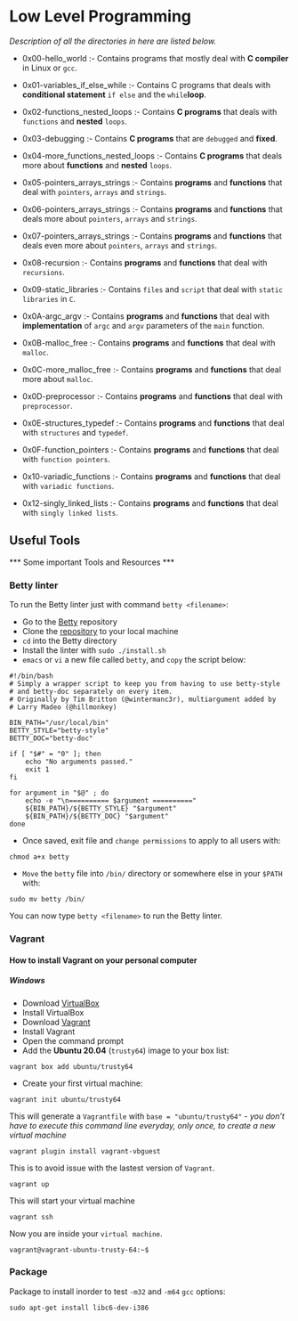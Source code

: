 # Low Level Programming

*Description of all the directories in here are listed below.*

* 0x00-hello_world :- Contains programs that mostly deal with **C compiler** in Linux or `gcc`.

* 0x01-variables_if_else_while :- Contains C programs that deals with **conditional statement** `if else` and the `while`**loop**.

* 0x02-functions_nested_loops :- Contains **C programs** that deals with `functions` and **nested** `loops`.

* 0x03-debugging :- Contains **C programs** that are `debugged` and **fixed**.

* 0x04-more_functions_nested_loops :- Contains **C programs** that deals more about **functions** and **nested** `loops`.

* 0x05-pointers_arrays_strings :- Contains **programs** and **functions** that deal with `pointers`, `arrays` and `strings`.

* 0x06-pointers_arrays_strings :- Contains **programs** and **functions** that deals more about `pointers`, `arrays` and `strings`.

* 0x07-pointers_arrays_strings :- Contains **programs** and **functions** that deals even more about `pointers`, `arrays`     and `strings`.

* 0x08-recursion :- Contains **programs** and **functions** that deal with `recursions`.

* 0x09-static_libraries :- Contains `files` and `script` that deal with `static libraries` in `C`.

* 0x0A-argc_argv :- Contains **programs** and **functions** that deal with **implementation** of `argc` and `argv` parameters  of the `main` function.

* 0x0B-malloc_free :- Contains **programs** and **functions** that deal with `malloc`.

* 0x0C-more_malloc_free :- Contains **programs** and **functions** that deal more about `malloc`.

* 0x0D-preprocessor :- Contains **programs** and **functions** that deal with `preprocessor`.

* 0x0E-structures_typedef :- Contains **programs** and **functions** that deal with `structures` and `typedef`.

* 0x0F-function_pointers :- Contains **programs** and **functions** that deal with `function pointers`.

* 0x10-variadic_functions :- Contains **programs** and **functions** that deal with `variadic functions`.

* 0x12-singly_linked_lists :- Contains **programs** and **functions** that deal with `singly linked lists`.

## Useful Tools

*** Some important Tools and Resources ***

### Betty linter

To run the Betty linter just with command `betty <filename>`:

* Go to the [Betty](https://github.com/holbertonschool/Betty) repository
* Clone the [repository](https://github.com/holbertonschool/Betty) to your local machine
* `cd` into the Betty directory
* Install the linter with `sudo ./install.sh`
* `emacs` or `vi` a new file called `betty`, and `copy` the script below:

```
#!/bin/bash
# Simply a wrapper script to keep you from having to use betty-style
# and betty-doc separately on every item.
# Originally by Tim Britton (@wintermanc3r), multiargument added by
# Larry Madeo (@hillmonkey)

BIN_PATH="/usr/local/bin"
BETTY_STYLE="betty-style"
BETTY_DOC="betty-doc"

if [ "$#" = "0" ]; then
    echo "No arguments passed."
    exit 1
fi

for argument in "$@" ; do
    echo -e "\n========== $argument =========="
    ${BIN_PATH}/${BETTY_STYLE} "$argument"
    ${BIN_PATH}/${BETTY_DOC} "$argument"
done
```
* Once saved, exit file and `change permissions` to apply to all users with:
```
chmod a+x betty
```
* `Move` the `betty` file into `/bin/` directory or somewhere else in your `$PATH` with:
```
sudo mv betty /bin/
```
You can now type `betty <filename>` to run the Betty linter.

### Vagrant

#### How to install Vagrant on your personal computer

##### Windows

* Download [VirtualBox](https://www.virtualbox.org/wiki/Downloads)
* Install VirtualBox
* Download [Vagrant](https://www.vagrantup.com/downloads)
* Install Vagrant
* Open the command prompt
* Add the **Ubuntu 20.04** (`trusty64`) image to your box list:

```
vagrant box add ubuntu/trusty64
```

* Create your first virtual machine:

```
vagrant init ubuntu/trusty64
```

This will generate a `Vagrantfile` with `base = "ubuntu/trusty64"` - *you don’t have to execute this command line everyday, only once, to create a new virtual machine*

```
vagrant plugin install vagrant-vbguest
```

This is to avoid issue with the lastest version of `Vagrant`.

```
vagrant up
```

This will start your virtual machine

```
vagrant ssh
```

Now you are inside your `virtual machine`.

```
vagrant@vagrant-ubuntu-trusty-64:~$
```

### Package
Package to install inorder to test `-m32` and `-m64` `gcc` options:

```
sudo apt-get install libc6-dev-i386
```
